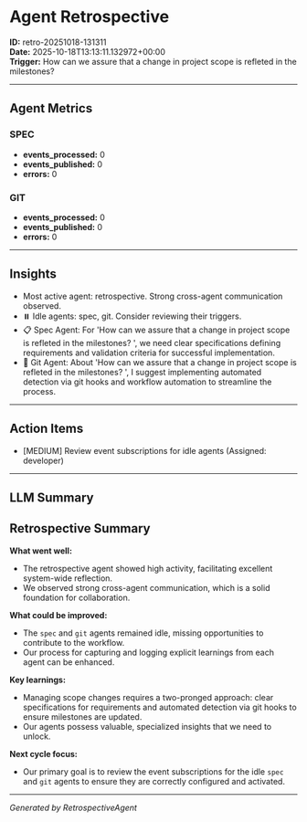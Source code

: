 # Agent Retrospective
**ID:** retro-20251018-131311  
**Date:** 2025-10-18T13:13:11.132972+00:00  
**Trigger:** How can we assure that a change in project scope is refleted in the milestones? 

---

## Agent Metrics

### SPEC
- **events_processed:** 0
- **events_published:** 0
- **errors:** 0

### GIT
- **events_processed:** 0
- **events_published:** 0
- **errors:** 0

---

## Insights

- Most active agent: retrospective. Strong cross-agent communication observed.
- ⏸️ Idle agents: spec, git. Consider reviewing their triggers.
- 📋 Spec Agent: For 'How can we assure that a change in project scope is refleted in the milestones? ', we need clear specifications defining requirements and validation criteria for successful implementation.
- 🔧 Git Agent: About 'How can we assure that a change in project scope is refleted in the milestones? ', I suggest implementing automated detection via git hooks and workflow automation to streamline the process.

---

## Action Items

- [MEDIUM] Review event subscriptions for idle agents (Assigned: developer)

---

## LLM Summary

## Retrospective Summary

**What went well:**
- The retrospective agent showed high activity, facilitating excellent system-wide reflection.
- We observed strong cross-agent communication, which is a solid foundation for collaboration.

**What could be improved:**
- The `spec` and `git` agents remained idle, missing opportunities to contribute to the workflow.
- Our process for capturing and logging explicit learnings from each agent can be enhanced.

**Key learnings:**
- Managing scope changes requires a two-pronged approach: clear specifications for requirements and automated detection via git hooks to ensure milestones are updated.
- Our agents possess valuable, specialized insights that we need to unlock.

**Next cycle focus:**
- Our primary goal is to review the event subscriptions for the idle `spec` and `git` agents to ensure they are correctly configured and activated.

---

*Generated by RetrospectiveAgent*
